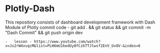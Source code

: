 # Plotly-Dash

This repository consists of dashboard development framework with Dash Module of Plotly
commit code - git add . && git status && git commit -m "Dash Commit" && git push origin dev

    -   lesson - https://www.youtube.com/watch?v=Jx2rW4xvqcM&list=PLH6mU1kedUy8fCzkTTJlwsf2EnV_UvOV-&index=6
